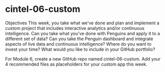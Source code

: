 # cintel-06-custom

Objectives
This week, you take what we've done and plan and implement a custom project that includes interactive analytics and/or continuous intelligence. Can you take what you've done with Penguins and apply it to a different set of data? Can you take the Penguin dashboard and integrate aspects of live data and continuous intelligence? Where do you want to invest your time? What would you like to include in your GitHub portfolio? 

For Module 6, create a new GitHub repo named cintel-06-custom. Add your 4 recommended files as placeholders for your custom app this week. 
